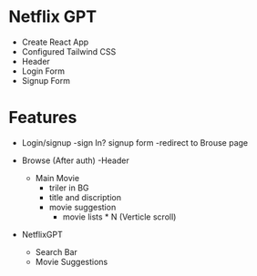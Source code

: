 # Netflix GPT


- Create React App
- Configured Tailwind CSS
- Header 
- Login Form
- Signup Form



# Features 
- Login/signup 
    -sign In? signup form
    -redirect to Brouse page

- Browse (After auth)
    -Header
    - Main Movie
        - triler in BG
        - title and discription
        - movie suggestion
            - movie lists * N (Verticle scroll)

- NetflixGPT
    - Search Bar
    - Movie Suggestions